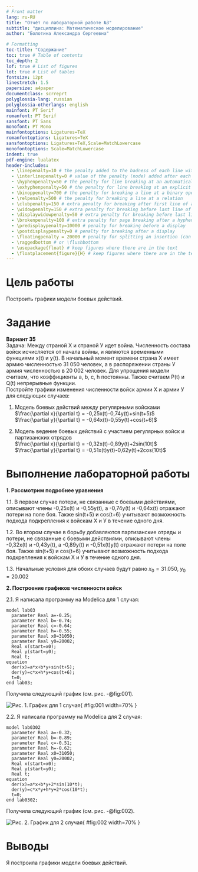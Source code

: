 ```yaml
---
# Front matter
lang: ru-RU
title: "Отчёт по лабораторной работе №3"
subtitle: "дисциплина: Математическое моделирование"
author: "Болотина Александра Сергеевна"

# Formatting
toc-title: "Содержание"
toc: true # Table of contents
toc_depth: 2
lof: true # List of figures
lot: true # List of tables
fontsize: 12pt
linestretch: 1.5
papersize: a4paper
documentclass: scrreprt
polyglossia-lang: russian
polyglossia-otherlangs: english
mainfont: PT Serif
romanfont: PT Serif
sansfont: PT Sans
monofont: PT Mono
mainfontoptions: Ligatures=TeX
romanfontoptions: Ligatures=TeX
sansfontoptions: Ligatures=TeX,Scale=MatchLowercase
monofontoptions: Scale=MatchLowercase
indent: true
pdf-engine: lualatex
header-includes:
  - \linepenalty=10 # the penalty added to the badness of each line within a paragraph (no associated penalty node) Increasing the value makes tex try to have fewer lines in the paragraph.
  - \interlinepenalty=0 # value of the penalty (node) added after each line of a paragraph.
  - \hyphenpenalty=50 # the penalty for line breaking at an automatically inserted hyphen
  - \exhyphenpenalty=50 # the penalty for line breaking at an explicit hyphen
  - \binoppenalty=700 # the penalty for breaking a line at a binary operator
  - \relpenalty=500 # the penalty for breaking a line at a relation
  - \clubpenalty=150 # extra penalty for breaking after first line of a paragraph
  - \widowpenalty=150 # extra penalty for breaking before last line of a paragraph
  - \displaywidowpenalty=50 # extra penalty for breaking before last line before a display math
  - \brokenpenalty=100 # extra penalty for page breaking after a hyphenated line
  - \predisplaypenalty=10000 # penalty for breaking before a display
  - \postdisplaypenalty=0 # penalty for breaking after a display
  - \floatingpenalty = 20000 # penalty for splitting an insertion (can only be split footnote in standard LaTeX)
  - \raggedbottom # or \flushbottom
  - \usepackage{float} # keep figures where there are in the text
  - \floatplacement{figure}{H} # keep figures where there are in the text
---
```


# Цель работы

Построить графики модели боевых действий.

# Задание

**Вариант 35**  
  Задача: Между страной Х и страной У идет война. Численность состава войск
исчисляется от начала войны, и являются временными функциями
x(t) и y(t). В начальный момент времени страна Х имеет армию численностью 31 050 человек, а
в распоряжении страны У армия численностью в 20 002 человек. Для упрощения
модели считаем, что коэффициенты a, b, c, h постоянны. Также считаем
P(t) и Q(t) непрерывные функции.  
  Постройте графики изменения численности войск армии Х и армии У для
следующих случаев:

1. Модель боевых действий между регулярными войсками  
  $\frac{\partial x}{\partial t} = -0,25x(t)-0,74y(t)+sin(t+5)$  
  $\frac{\partial y}{\partial t} = -0,64x(t)-0,55y(t)+cos(t+6)$

2. Модель ведение боевых действий с участием регулярных войск и
партизанских отрядов  
  $\frac{\partial x}{\partial t} = -0,32x(t)-0,89y(t)+2sin(10t)$  
  $\frac{\partial y}{\partial t} = -0,51x(t)y(t)-0,62y(t)+2cos(10t)$

# Выполнение лабораторной работы

**1. Рассмотрим подробнее уравнения**

1.1. В первом случае потери, не связанные с боевыми действиями, описывают члены -0,25x(t) и -0,55y(t), а
-0,74y(t) и -0,64x(t) отражают потери на поле боя. Также sin(t+5) и cos(t+6) учитывают 
возможность подхода подкрепления к войскам Х и У в течение одного дня.

1.2. Во втором случае в борьбу добавляются партизанские отряды и потери, не связанные с боевыми действиями, описывают члены -0,32x(t) и -0,43y(t), а
-0,89y(t) и -0,51x(t)y(t) отражают потери на поле боя. Также sin(t+5) и cos(t+6) учитывают 
возможность подхода подкрепления к войскам Х и У в течение одного дня.  
  
1.3. Начальные условия для обоих случаев будут равно $x_{0}=31.050$, $y_{0}=20.002$

**2. Построение графиков численности войск**

2.1. Я написала программу на Modelica для 1 случая:
```
model lab03
  parameter Real a=-0.25;
  parameter Real b=-0.74;  
  parameter Real c=-0.64;
  parameter Real h=-0.55;
  parameter Real x0=31050;
  parameter Real y0=20002;
  Real x(start=x0);
  Real y(start=y0);
  Real t;
equation
  der(x)=a*x+b*y+sin(t+5);
  der(y)=c*x+h*y+cos(t+6);
  t=0;
end lab03;

```
Получила следующий график (см. рис. -@fig:001).

![Рис. 1. График для 1 случая](https://user-images.githubusercontent.com/113191444/222906376-93b99fc2-cd1f-490e-a31d-963025181fb2.png){ #fig:001 width=70% }

2.2. Я написала программу на Modelica для 2 случая:
```
model lab0302
  parameter Real a=-0.32;
  parameter Real b=-0.89;  
  parameter Real c=-0.51;
  parameter Real h=-0.62;
  parameter Real x0=31050;
  parameter Real y0=20002;
  Real x(start=x0);
  Real y(start=y0);
  Real t;
equation
  der(x)=a*x+b*y+2*sin(10*t);
  der(y)=c*x*y+h*y+2*cos(10*t);
  t=0;
end lab0302;
```
Получила следующий график (см. рис. -@fig:002).

![Рис. 2. График для 2 случая](https://user-images.githubusercontent.com/113191444/222906419-65047b80-9d69-4823-9d4d-c6f60ec173b8.png){ #fig:002 width=70% }

# Выводы

Я построила графики модели боевых действий.
